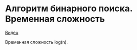 # Алгоритм бинарного поиска. Временная сложность

[Видео](http://www.youtube.com/watch?v=R_aZdj4vtFI)

Временная сложность log(n).